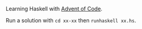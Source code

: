 Learning Haskell with [Advent of Code](http://adventofcode.com).

Run a solution with `cd xx-xx` then `runhaskell xx.hs`.
